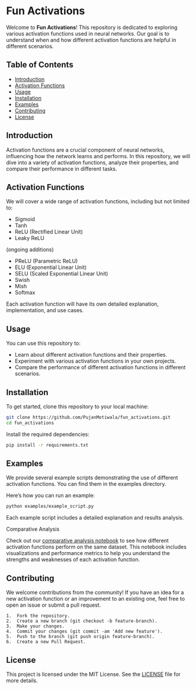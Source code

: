 # Fun Activations

Welcome to **Fun Activations**! This repository is dedicated to exploring various activation functions used in neural networks. Our goal is to understand when and how different activation functions are helpful in different scenarios.

## Table of Contents

- [Introduction](#introduction)
- [Activation Functions](#activation-functions)
- [Usage](#usage)
- [Installation](#installation)
- [Examples](#examples)
- [Contributing](#contributing)
- [License](#license)

## Introduction

Activation functions are a crucial component of neural networks, influencing how the network learns and performs. In this repository, we will dive into a variety of activation functions, analyze their properties, and compare their performance in different tasks.

## Activation Functions

We will cover a wide range of activation functions, including but not limited to:

- Sigmoid
- Tanh
- ReLU (Rectified Linear Unit)
- Leaky ReLU

(ongoing additions)
- PReLU (Parametric ReLU)
- ELU (Exponential Linear Unit)
- SELU (Scaled Exponential Linear Unit)
- Swish
- Mish
- Softmax

Each activation function will have its own detailed explanation, implementation, and use cases.

## Usage

You can use this repository to:

- Learn about different activation functions and their properties.
- Experiment with various activation functions in your own projects.
- Compare the performance of different activation functions in different scenarios.

## Installation

To get started, clone this repository to your local machine:

```bash
git clone https://github.com/PujanMotiwala/fun_activations.git
cd fun_activations
```

Install the required dependencies:

```bash
pip install -r requirements.txt
```

## Examples

We provide several example scripts demonstrating the use of different activation functions. You can find them in the examples directory.

Here’s how you can run an example:

```bash
python examples/example_script.py
```

Each example script includes a detailed explanation and results analysis.

Comparative Analysis

Check out our [comparative analysis notebook](examples/comparative_analysis.ipynb) to see how different activation functions perform on the same dataset. This notebook includes visualizations and performance metrics to help you understand the strengths and weaknesses of each activation function.

## Contributing

We welcome contributions from the community! If you have an idea for a new activation function or an improvement to an existing one, feel free to open an issue or submit a pull request.

	1.	Fork the repository.
	2.	Create a new branch (git checkout -b feature-branch).
	3.	Make your changes.
	4.	Commit your changes (git commit -am 'Add new feature').
	5.	Push to the branch (git push origin feature-branch).
	6.	Create a new Pull Request.

## License

This project is licensed under the MIT License. See the [LICENSE](LICENSE) file for more details.
